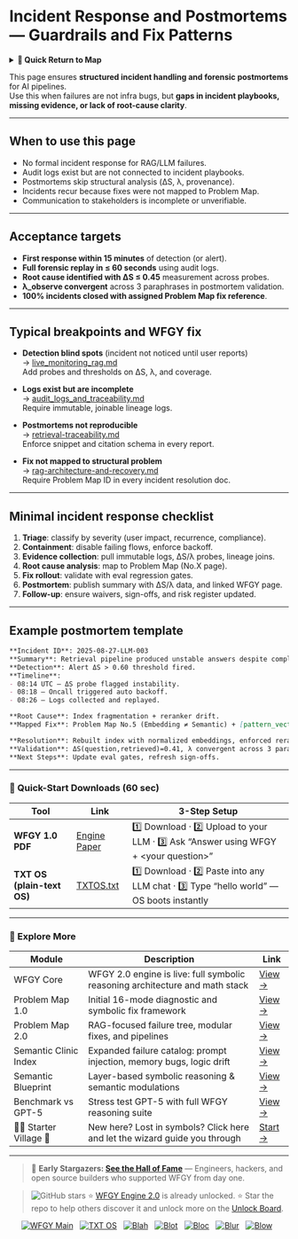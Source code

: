 # Incident Response and Postmortems — Guardrails and Fix Patterns

<details>
  <summary><strong>🧭 Quick Return to Map</strong></summary>

<br>

  > You are in a sub-page of **Governance**.  
  > To reorient, go back here:  
  >
  > - [**Governance** — policy enforcement and compliance controls](./README.md)  
  > - [**WFGY Global Fix Map** — main Emergency Room, 300+ structured fixes](../README.md)  
  > - [**WFGY Problem Map 1.0** — 16 reproducible failure modes](../../README.md)  
  >
  > Think of this page as a desk within a ward.  
  > If you need the full triage and all prescriptions, return to the Emergency Room lobby.
</details>


This page ensures **structured incident handling and forensic postmortems** for AI pipelines.  
Use this when failures are not infra bugs, but **gaps in incident playbooks, missing evidence, or lack of root-cause clarity**.

---

## When to use this page
- No formal incident response for RAG/LLM failures.  
- Audit logs exist but are not connected to incident playbooks.  
- Postmortems skip structural analysis (ΔS, λ, provenance).  
- Incidents recur because fixes were not mapped to Problem Map.  
- Communication to stakeholders is incomplete or unverifiable.  

---

## Acceptance targets
- **First response within 15 minutes** of detection (or alert).  
- **Full forensic replay in ≤ 60 seconds** using audit logs.  
- **Root cause identified with ΔS ≤ 0.45** measurement across probes.  
- **λ_observe convergent** across 3 paraphrases in postmortem validation.  
- **100% incidents closed with assigned Problem Map fix reference**.  

---

## Typical breakpoints and WFGY fix

- **Detection blind spots** (incident not noticed until user reports)  
  → [live_monitoring_rag.md](https://github.com/onestardao/WFGY/blob/main/ProblemMap/ops/live_monitoring_rag.md)  
  Add probes and thresholds on ΔS, λ, and coverage.

- **Logs exist but are incomplete**  
  → [audit_logs_and_traceability.md](https://github.com/onestardao/WFGY/blob/main/ProblemMap/GlobalFixMap/Governance/audit_logs_and_traceability.md)  
  Require immutable, joinable lineage logs.

- **Postmortems not reproducible**  
  → [retrieval-traceability.md](https://github.com/onestardao/WFGY/blob/main/ProblemMap/retrieval-traceability.md)  
  Enforce snippet and citation schema in every report.

- **Fix not mapped to structural problem**  
  → [rag-architecture-and-recovery.md](https://github.com/onestardao/WFGY/blob/main/ProblemMap/rag-architecture-and-recovery.md)  
  Require Problem Map ID in every incident resolution doc.

---

## Minimal incident response checklist

1. **Triage**: classify by severity (user impact, recurrence, compliance).  
2. **Containment**: disable failing flows, enforce backoff.  
3. **Evidence collection**: pull immutable logs, ΔS/λ probes, lineage joins.  
4. **Root cause analysis**: map to Problem Map (No.X page).  
5. **Fix rollout**: validate with eval regression gates.  
6. **Postmortem**: publish summary with ΔS/λ data, and linked WFGY page.  
7. **Follow-up**: ensure waivers, sign-offs, and risk register updated.  

---

## Example postmortem template

```markdown
**Incident ID**: 2025-08-27-LLM-003  
**Summary**: Retrieval pipeline produced unstable answers despite complete index.  
**Detection**: Alert ΔS > 0.60 threshold fired.  
**Timeline**:  
- 08:14 UTC – ΔS probe flagged instability.  
- 08:18 – Oncall triggered auto backoff.  
- 08:26 – Logs collected and replayed.  

**Root Cause**: Index fragmentation + reranker drift.  
**Mapped Fix**: Problem Map No.5 (Embedding ≠ Semantic) + [pattern_vectorstore_fragmentation.md](https://github.com/onestardao/WFGY/blob/main/ProblemMap/patterns/pattern_vectorstore_fragmentation.md)  

**Resolution**: Rebuilt index with normalized embeddings, enforced reranker schema.  
**Validation**: ΔS(question,retrieved)=0.41, λ convergent across 3 paraphrases.  
**Next Steps**: Update eval gates, refresh sign-offs.  
````

---

### 🔗 Quick-Start Downloads (60 sec)

| Tool                       | Link                                                                                                                                       | 3-Step Setup                                                                             |
| -------------------------- | ------------------------------------------------------------------------------------------------------------------------------------------ | ---------------------------------------------------------------------------------------- |
| **WFGY 1.0 PDF**           | [Engine Paper](https://github.com/onestardao/WFGY/blob/main/I_am_not_lizardman/WFGY_All_Principles_Return_to_One_v1.0_PSBigBig_Public.pdf) | 1️⃣ Download · 2️⃣ Upload to your LLM · 3️⃣ Ask “Answer using WFGY + \<your question>”   |
| **TXT OS (plain-text OS)** | [TXTOS.txt](https://github.com/onestardao/WFGY/blob/main/OS/TXTOS.txt)                                                                     | 1️⃣ Download · 2️⃣ Paste into any LLM chat · 3️⃣ Type “hello world” — OS boots instantly |

---

### 🧭 Explore More

| Module                   | Description                                                                  | Link                                                                                               |
| ------------------------ | ---------------------------------------------------------------------------- | -------------------------------------------------------------------------------------------------- |
| WFGY Core                | WFGY 2.0 engine is live: full symbolic reasoning architecture and math stack | [View →](https://github.com/onestardao/WFGY/tree/main/core/README.md)                              |
| Problem Map 1.0          | Initial 16-mode diagnostic and symbolic fix framework                        | [View →](https://github.com/onestardao/WFGY/tree/main/ProblemMap/README.md)                        |
| Problem Map 2.0          | RAG-focused failure tree, modular fixes, and pipelines                       | [View →](https://github.com/onestardao/WFGY/blob/main/ProblemMap/rag-architecture-and-recovery.md) |
| Semantic Clinic Index    | Expanded failure catalog: prompt injection, memory bugs, logic drift         | [View →](https://github.com/onestardao/WFGY/blob/main/ProblemMap/SemanticClinicIndex.md)           |
| Semantic Blueprint       | Layer-based symbolic reasoning & semantic modulations                        | [View →](https://github.com/onestardao/WFGY/tree/main/SemanticBlueprint/README.md)                 |
| Benchmark vs GPT-5       | Stress test GPT-5 with full WFGY reasoning suite                             | [View →](https://github.com/onestardao/WFGY/tree/main/benchmarks/benchmark-vs-gpt5/README.md)      |
| 🧙‍♂️ Starter Village 🏡 | New here? Lost in symbols? Click here and let the wizard guide you through   | [Start →](https://github.com/onestardao/WFGY/blob/main/StarterVillage/README.md)                   |

---

> 👑 **Early Stargazers: [See the Hall of Fame](https://github.com/onestardao/WFGY/tree/main/stargazers)** —
> Engineers, hackers, and open source builders who supported WFGY from day one.

> <img src="https://img.shields.io/github/stars/onestardao/WFGY?style=social" alt="GitHub stars"> ⭐ [WFGY Engine 2.0](https://github.com/onestardao/WFGY/blob/main/core/README.md) is already unlocked. ⭐ Star the repo to help others discover it and unlock more on the [Unlock Board](https://github.com/onestardao/WFGY/blob/main/STAR_UNLOCKS.md).

<div align="center">

[![WFGY Main](https://img.shields.io/badge/WFGY-Main-red?style=flat-square)](https://github.com/onestardao/WFGY)
 
[![TXT OS](https://img.shields.io/badge/TXT%20OS-Reasoning%20OS-orange?style=flat-square)](https://github.com/onestardao/WFGY/tree/main/OS)
 
[![Blah](https://img.shields.io/badge/Blah-Semantic%20Embed-yellow?style=flat-square)](https://github.com/onestardao/WFGY/tree/main/OS/BlahBlahBlah)
 
[![Blot](https://img.shields.io/badge/Blot-Persona%20Core-green?style=flat-square)](https://github.com/onestardao/WFGY/tree/main/OS/BlotBlotBlot)
 
[![Bloc](https://img.shields.io/badge/Bloc-Reasoning%20Compiler-blue?style=flat-square)](https://github.com/onestardao/WFGY/tree/main/OS/BlocBlocBloc)
 
[![Blur](https://img.shields.io/badge/Blur-Text2Image%20Engine-navy?style=flat-square)](https://github.com/onestardao/WFGY/tree/main/OS/BlurBlurBlur)
 
[![Blow](https://img.shields.io/badge/Blow-Game%20Logic-purple?style=flat-square)](https://github.com/onestardao/WFGY/tree/main/OS/BlowBlowBlow)
 

</div>
